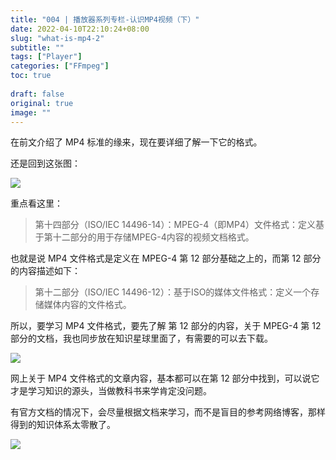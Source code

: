 ```yaml
---
title: "004 | 播放器系列专栏-认识MP4视频（下）"
date: 2022-04-10T22:10:24+08:00
slug: "what-is-mp4-2"
subtitle: ""
tags: ["Player"]
categories: ["FFmpeg"]
toc: true
 
draft: false
original: true
image: ""
---
```



在前文介绍了 MP4 标准的缘来，现在要详细了解一下它的格式。

<!--more-->

还是回到这张图：

![](https://image.glumes.com/blog_image20220409224901.png)

重点看这里：

> 第十四部分（ISO/IEC 14496-14）：MPEG-4（即MP4）文件格式：定义基于第十二部分的用于存储MPEG-4内容的视频文档格式。

也就是说 MP4 文件格式是定义在 MPEG-4 第 12 部分基础之上的，而第 12 部分的内容描述如下：

> 第十二部分（ISO/IEC 14496-12）：基于ISO的媒体文件格式：定义一个存储媒体内容的文件格式。

所以，要学习 MP4 文件格式，要先了解 第 12 部分的内容，关于 MPEG-4 第 12 部分的文档，我也同步放在知识星球里面了，有需要的可以去下载。

![](https://image.glumes.com/blog_image20220410152951.png)

网上关于 MP4 文件格式的文章内容，基本都可以在第 12 部分中找到，可以说它才是学习知识的源头，当做教科书来学肯定没问题。

有官方文档的情况下，会尽量根据文档来学习，而不是盲目的参考网络博客，那样得到的知识体系太零散了。


![](https://image.glumes.com/blog_image20220410195126.png)